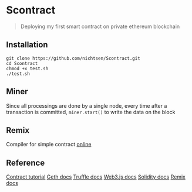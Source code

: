 # Scontract
> Deploying my first smart contract on private ethereum blockchain
## Installation
```
git clone https://github.com/nichtsen/Scontract.git
cd Scontract
chmod +x test.sh
./test.sh
```

## Miner
Since all processings are done by a single node, every time after a transaction
is committed, `miner.start()` to write the data on the block
## Remix
Compiler for simple contract 
[online](https://remix.ethereum.org/)

## Reference
[Contract tutorial](https://github.com/ethereum/go-ethereum/wiki/Contract-Tutorial)
[Geth docs](https://geth.ethereum.org/docs/)
[Truffle docs](https://www.trufflesuite.com/docs/truffle/overview)
[Web3.js docs](https://web3js.readthedocs.io/en/v1.2.2/)
[Solidity docs](https://solidity.readthedocs.io/en/latest/)
[Remix docs](https://remix-ide.readthedocs.io/en/latest/)
